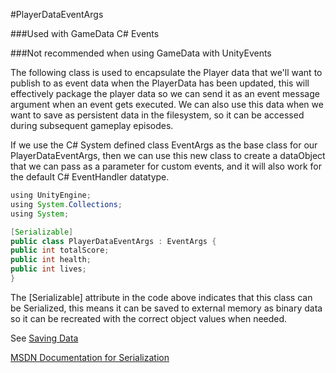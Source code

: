 #PlayerDataEventArgs

###Used with GameData C# Events

###Not recommended when using GameData with UnityEvents

The following class is used to encapsulate the Player data that we'll want to publish to as event data when the PlayerData has been updated, this will effectively package the player data so we can send it as an event message argument when an event gets executed. We can also use this data when we want to save as persistent data in the filesystem, so it can be accessed during subsequent  gameplay episodes.

If we use the C# System defined class EventArgs as the base class for our PlayerDataEventArgs, then we can use this new class to create a dataObject that we can pass as a parameter for custom events, and it will also work for the default C# EventHandler datatype.


```java
using UnityEngine;
using System.Collections;
using System;

[Serializable]  
public class PlayerDataEventArgs : EventArgs {
public int totalScore;
public int health;
public int lives;
}


```

The [Serializable] attribute in the code above indicates that this class can be Serialized, this means it can be saved to external memory as binary data so it can be recreated with the correct object values when needed.

See [Saving Data](https://kdoore.gitbooks.io/cs-2335/content/saving_data_-_serialization.html)

[MSDN Documentation for Serialization](https://msdn.microsoft.com/en-us/library/mt656716.aspx)